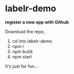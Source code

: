 # labelr-demo

**register a new app with Github**

Download the repo,
  1. cd into labelr-demo
  2. npm i
  3. npm build
  4. npm start

It's just for fun...
